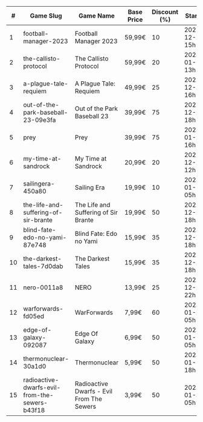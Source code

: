 |#|Game Slug|Game Name|Base Price|Discount (%)|Starts|Ends|
|---|---|---|---|---|---|---|
|1|football-manager-2023|Football Manager 2023|59,99€|10|2022-12-22 15h|2022-12-27 15h|
|2|the-callisto-protocol|The Callisto Protocol|59,99€|20|2023-01-12 13h|2023-01-19 13h|
|3|a-plague-tale-requiem|A Plague Tale: Requiem|49,99€|25|2022-12-22 16h|2023-01-05 16h|
|4|out-of-the-park-baseball-23-09e3fa|Out of the Park Baseball 23|39,99€|75|2022-12-22 18h|2023-01-05 13h|
|5|prey|Prey|39,99€|75|2023-01-24 16h|2023-01-31 16h|
|6|my-time-at-sandrock|My Time at Sandrock|20,99€|20|2022-12-23 12h|2023-01-06 12h|
|7|sailingera-450a80|Sailing Era|19,99€|10|2023-01-12 05h|2023-01-19 05h|
|8|the-life-and-suffering-of-sir-brante|The Life and Suffering of Sir Brante|19,99€|50|2022-12-22 18h|2023-01-05 18h|
|9|blind-fate-edo-no-yami-87e748|Blind Fate: Edo no Yami|15,99€|35|2022-12-22 18h|2023-01-05 18h|
|10|the-darkest-tales-7d0dab|The Darkest Tales|15,99€|35|2022-12-22 18h|2023-01-05 18h|
|11|nero-0011a8|NERO|13,99€|25|2022-12-23 22h|2022-12-30 22h|
|12|warforwards-fd05ed|WarForwards|7,99€|60|2023-01-24 05h|2023-01-31 05h|
|13|edge-of-galaxy-092087|Edge Of Galaxy|6,99€|50|2023-01-10 05h|2023-01-17 05h|
|14|thermonuclear-30a1d0|Thermonuclear|5,99€|50|2023-01-17 18h|2023-01-24 18h|
|15|radioactive-dwarfs-evil-from-the-sewers-b43f18|Radioactive Dwarfs - Evil From The Sewers|3,99€|50|2023-01-31 05h|2023-02-07 05h|
